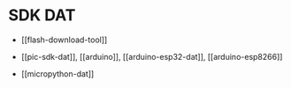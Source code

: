 
# SDK DAT

- [[flash-download-tool]]




- [[pic-sdk-dat]], [[arduino]], [[arduino-esp32-dat]], [[arduino-esp8266]]

- [[micropython-dat]]